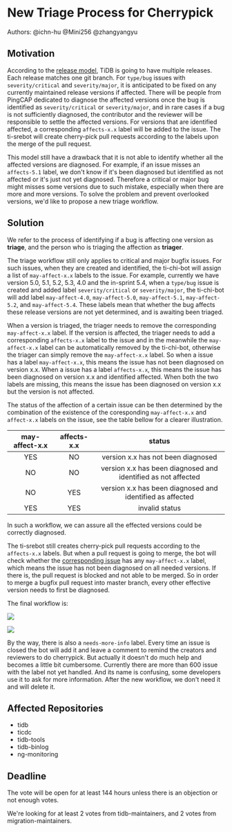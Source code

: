 # New Triage Process for Cherrypick

Authors: @ichn-hu @Mini256 @zhangyangyu

## Motivation

According to the [release model](https://pingcap.github.io/tidb-dev-guide/project-management/release-train-model.html), TiDB is going to have multiple releases. Each release matches one git branch. For `type/bug` issues with `severity/critical` and `severity/major`, it is anticipated to be fixed on any currently maintained release versions if affected. There will be people from PingCAP dedicated to diagnose the affected versions once the bug is identified as `severity/critical` or `severity/major`, and in rare cases if a bug is not sufficiently diagnosed, the contributor and the reviewer will be responsible to settle the affected versions. For versions that are identified affected, a corresponding `affects-x.x` label will be added to the issue. The ti-srebot will create cherry-pick pull requests according to the labels upon the merge of the pull request.

This model still have a drawback that it is not able to identify whether all the affected versions are diagnosed. For example, if an issue misses an `affects-5.1` label, we don't know if it's been diagnosed but identified as not affected or it's just not yet diagnosed. Therefore a critical or major bug might misses some versions due to such mistake, especially when there are more and more versions. To solve the problem and prevent overlooked versions, we'd like to propose a new triage workflow.

## Solution

We refer to the process of identifying if a bug is affecting one version as **triage**, and the person who is triaging the affection as **triager**.

The triage workflow still only applies to critical and major bugfix issues. For such issues, when they are created and identified, the ti-chi-bot will assign a list of `may-affect-x.x` labels to the issue. For example, currently we have version 5.0, 5.1, 5.2, 5.3, 4.0 and the in-sprint 5.4, when a `type/bug` issue is created and added label `severity/critical` or `severity/major`, the ti-chi-bot will add label `may-affect-4.0`, `may-affect-5.0`, `may-affect-5.1`, `may-affect-5.2`, and `may-affect-5.4`. These labels mean that whether the bug affects these release versions are not yet determined, and is awaiting been triaged.

When a version is triaged, the triager needs to remove the corresponding `may-affect-x.x` label. If the version is affected, the triager needs to add a corresponding `affects-x.x` label to the issue and in the meanwhile the `may-affect-x.x` label can be automatically removed by the ti-chi-bot, otherwise the triager can simply remove the `may-affect-x.x` label. So when a issue has a label `may-affect-x.x`, this means the issue has not been diagnosed on version x.x. When a issue has a label `affects-x.x`, this means the issue has been diagnosed on version x.x and identified affected. When both the two labels are missing, this means the issue has been diagnosed on version x.x but the version is not affected.

The status of the affection of a certain issue can be then determined by the combination of the existence of the coresponding `may-affect-x.x` and `affect-x.x` labels on the issue, see the table bellow for a clearer illustration.

| may-affect-x.x | affects-x.x |                         status                                |
|:--------------:|:-----------:|:-------------------------------------------------------------:|
|     YES        |    NO       | version x.x has not been diagnosed                            |
|     NO         |    NO       | version x.x has been diagnosed and identified as not affected |
|     NO         |    YES      | version x.x has been diagnosed and identified as affected     |
|     YES        |    YES      | invalid status                                                |

In such a workflow, we can assure all the effected versions could be correctly diagnosed. 

The ti-srebot still creates cherry-pick pull requests according to the `affects-x.x` labels. But when a pull request is going to merge, the bot will check whether the [corresponding issue](https://pingcap.github.io/tidb-dev-guide/contribute-to-tidb/contribute-code.html#referring-to-an-issue) has any `may-affect-x.x` label, which means the issue has not been diagnosed on all needed versions. If there is, the pull request is blocked and not able to be merged. So in order to merge a bugfix pull request into master branch, every other effective version needs to first be diagnosed.

The final workflow is:

[![](https://mermaid.ink/img/eyJjb2RlIjoiZ3JhcGggVERcbiAgICBBW25ldyBidWcgaXNzdWVdIC0tPiBCKGF1dG8gYWRkIHR5cGUvYnVnIGxhYmVsKVxuICAgIEIgLS0-IEModHJpYWdlciBhZGQgc2V2ZXJpdHkveHggbGFiZWwpXG4gICAgQyAtLT4gRHtpZiBpdCdzIHNldmVyaXR5L2NyaXRpY2FsIG9yIHNldmVyaXR5L21ham9yfVxuICAgIEQgLS0-IHxZZXN8IEUoYm90IGFkZHMgbWF5LWFmZmVjdC14LnggbGFiZWxzKVxuICAgIEQgLS0-IHxOb3wgSFxuICAgIEUgLS0-IEYodHJpYWdlcnMgZGlhZ25vc2UgZWFjaCB2ZXJzaW9uIGFuZCBjaGFuZ2UgbWF5LWFmZmVjdC14LnggbGFiZWwgdG8gYWZmZWN0cy14LnggbGFiZWwpXG4gICAgRiAtLT4gRyhib3QgY3JlYXRlcyBjaGVycnktcGljayBwdWxsIHJlcXVlc3RzIGFjY29yZGluZyB0byBhZmZlY3RzLXgueCBsYWJlbHMpXG4gICAgRyAtLT4gSFtlbmRdIiwibWVybWFpZCI6eyJ0aGVtZSI6ImRlZmF1bHQifSwidXBkYXRlRWRpdG9yIjpmYWxzZSwiYXV0b1N5bmMiOmZhbHNlLCJ1cGRhdGVEaWFncmFtIjpmYWxzZX0)](https://mermaid-js.github.io/mermaid-live-editor/edit#eyJjb2RlIjoiZ3JhcGggVERcbiAgICBBW25ldyBidWcgaXNzdWVdIC0tPiBCKGF1dG8gYWRkIHR5cGUvYnVnIGxhYmVsKVxuICAgIEIgLS0-IEModHJpYWdlciBhZGQgc2V2ZXJpdHkveHggbGFiZWwpXG4gICAgQyAtLT4gRHtpZiBpdCdzIHNldmVyaXR5L2NyaXRpY2FsIG9yIHNldmVyaXR5L21ham9yfVxuICAgIEQgLS0-IHxZZXN8IEUoYm90IGFkZHMgbWF5LWFmZmVjdC14LnggbGFiZWxzKVxuICAgIEQgLS0-IHxOb3wgSFxuICAgIEUgLS0-IEYodHJpYWdlcnMgZGlhZ25vc2UgZWFjaCB2ZXJzaW9uIGFuZCBjaGFuZ2UgbWF5LWFmZmVjdC14LnggbGFiZWwgdG8gYWZmZWN0cy14LnggbGFiZWwpXG4gICAgRiAtLT4gRyhib3QgY3JlYXRlcyBjaGVycnktcGljayBwdWxsIHJlcXVlc3RzIGFjY29yZGluZyB0byBhZmZlY3RzLXgueCBsYWJlbHMpXG4gICAgRyAtLT4gSFtlbmRdIiwibWVybWFpZCI6IntcbiAgXCJ0aGVtZVwiOiBcImRlZmF1bHRcIlxufSIsInVwZGF0ZUVkaXRvciI6ZmFsc2UsImF1dG9TeW5jIjpmYWxzZSwidXBkYXRlRGlhZ3JhbSI6ZmFsc2V9)

[![](https://mermaid.ink/img/eyJjb2RlIjoiZ3JhcGggVERcbiAgICBBW21lcmdlIHB1bGwgcmVxdWVzdF0gLS0-IEJ7aGFzIGNvcnJlc3BvbmRpbmcgaXNzdWV9XG4gICAgQiAtLT4gfFllc3wgQ3tpc3N1ZSBpcyBvZiB0eXBlL2J1ZyBhbmQgc2V2ZXJpdHkvY3JpdGljYWwgb3Igc2V2ZXJpdHkvbWFqb3J9XG4gICAgQiAtLT4gfE5vfCBEW2ZvcmJpZCB0byBtZXJnZV1cbiAgICBDIC0tPiB8WWVzfCBFe2hhcyBhbnkgbWF5LWFmZmVjdC14LnggbGFiZWx9XG4gICAgQyAtLT4gfE5vfCBGXG4gICAgRSAtLT4gfFllc3wgRFxuICAgIEUgLS0-IHxOb3wgRlttZXJnZV0iLCJtZXJtYWlkIjp7InRoZW1lIjoiZGVmYXVsdCJ9LCJ1cGRhdGVFZGl0b3IiOmZhbHNlLCJhdXRvU3luYyI6ZmFsc2UsInVwZGF0ZURpYWdyYW0iOmZhbHNlfQ)](https://mermaid-js.github.io/mermaid-live-editor/edit#eyJjb2RlIjoiZ3JhcGggVERcbiAgICBBW21lcmdlIHB1bGwgcmVxdWVzdF0gLS0-IEJ7aGFzIGNvcnJlc3BvbmRpbmcgaXNzdWV9XG4gICAgQiAtLT4gfFllc3wgQ3tpc3N1ZSBpcyBvZiB0eXBlL2J1ZyBhbmQgc2V2ZXJpdHkvY3JpdGljYWwgb3Igc2V2ZXJpdHkvbWFqb3J9XG4gICAgQiAtLT4gfE5vfCBEW2ZvcmJpZCB0byBtZXJnZV1cbiAgICBDIC0tPiB8WWVzfCBFe2hhcyBhbnkgbWF5LWFmZmVjdC14LnggbGFiZWx9XG4gICAgQyAtLT4gfE5vfCBGXG4gICAgRSAtLT4gfFllc3wgRFxuICAgIEUgLS0-IHxOb3wgRlttZXJnZV0iLCJtZXJtYWlkIjoie1xuICBcInRoZW1lXCI6IFwiZGVmYXVsdFwiXG59IiwidXBkYXRlRWRpdG9yIjpmYWxzZSwiYXV0b1N5bmMiOmZhbHNlLCJ1cGRhdGVEaWFncmFtIjpmYWxzZX0)

By the way, there is also a `needs-more-info` label. Every time an issue is closed the bot will add it and leave a comment to remind the creators and reviewers to do cherrypick. But actually it doesn't do much help and becomes a little bit cumbersome. Currently there are more than 600 issue with the label not yet handled. And its name is confusing, some developers use it to ask for more information. After the new workflow, we don't need it and will delete it.

## Affected Repositories

* tidb
* ticdc
* tidb-tools
* tidb-binlog
* ng-monitoring

## Deadline

The vote will be open for at least 144 hours unless there is an objection or not enough votes.

We're looking for at least 2 votes from tidb-maintainers, and 2 votes from migration-maintainers.
